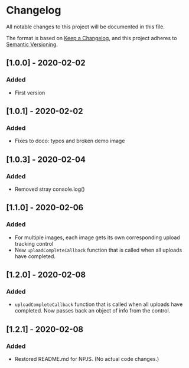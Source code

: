 # Changelog

All notable changes to this project will be documented in this file.

The format is based on [Keep a Changelog](https://keepachangelog.com/en/1.0.0/),
and this project adheres to [Semantic Versioning](https://semver.org/spec/v2.0.0.html).

## [1.0.0] - 2020-02-02

### Added

- First version

## [1.0.1] - 2020-02-02

### Added

- Fixes to doco: typos and broken demo image

## [1.0.3] - 2020-02-04

### Added

- Removed stray console.log()

## [1.1.0] - 2020-02-06

### Added

- For multiple images, each image gets its own corresponding upload tracking control
- New `uploadCompleteCallback` function that is called when all uploads have completed.

## [1.2.0] - 2020-02-08

### Added

-  `uploadCompleteCallback` function that is called when all uploads have completed.  Now passes back an object of info from the control.


## [1.2.1] - 2020-02-08

### Added

-  Restored README.md for NPJS.  (No actual code changes.)